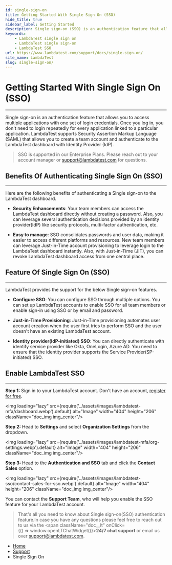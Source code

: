 ```yaml
---
id: single-sign-on
title: Getting Started With Single Sign On (SSO)
hide_title: true
sidebar_label: Getting Started
description: Single sign-on (SSO) is an authentication feature that allows users to authenticate and access to LambdaTest through an identity provider (IdP).  
keywords:
    - LambdaTest single sign on
    - LambdaTest single sign-on
    - LambdaTest SSO
url: https://www.lambdatest.com/support/docs/single-sign-on/
site_name: LambdaTest
slug: single-sign-on/
---
```


<script type="application/ld+json"
      dangerouslySetInnerHTML={{ __html: JSON.stringify({
       "@context": "https://schema.org",
        "@type": "BreadcrumbList",
        "itemListElement": [{
          "@type": "ListItem",
          "position": 1,
          "name": "LambdaTest",
          "item": "https://www.lambdatest.com"
        },{
          "@type": "ListItem",
          "position": 2,
          "name": "Support",
          "item": "https://www.lambdatest.com/support/docs/"
        },{
          "@type": "ListItem",
          "position": 3,
          "name": "Single Sign On",
          "item": "https://www.lambdatest.com/support/docs/single-sign-on/"
        }]
      })
    }}
></script>




# Getting Started With Single Sign On (SSO)

* * *

Single sign-on is an authentication feature that allows you to access multiple applications with one set of login credentials. Once you log in, you don't need to login repeatedly for every application linked to a particular application. LambdaTest supports Security Assertion Markup Language (SAML) that allows you to create a team account and authenticate to the LambdaTest dashboard with Identity Provider (IdP).

> SSO is supported in our Enterprise Plans. Please reach out to your account manager or [support@lambdatest.com](mailto:support@lambdatest.com) for questions.

## Benefits Of Authenticating Single Sign On (SSO)

* * *

Here are the following benefits of authenticating a Single sign-on to the LambdaTest dashboard.

*   **Security Enhancements**: Your team members can access the LambdaTest dashboard directly without creating a password. Also, you can leverage several authentication decisions provided by an identity provider(IdP) like security protocols, multi-factor authentication, etc.

*   **Easy to manage**: SSO consolidates passwords and user data, making it easier to access different platforms and resources. New team members can leverage Just-in-Time account provisioning to leverage login to the LambdaTest dashboard instantly. Also, with Just-in-Time (JIT), you can revoke LambdaTest dashboard access from one central place.

## Feature Of Single Sign On (SSO)

* * *

LambdaTest provides the support for the below Single sign-on features.

*   **Configure SSO**: You can configure SSO through multiple options. You can set up LambdaTest accounts to enable SSO for all team members or enable sign-in using SSO or by email and password.

*   **Just-in-Time Provisioning**: Just-in-Time provisioning automates user account creation when the user first tries to perform SSO and the user doesn't have an existing LambdaTest account.

*   **Identity provider(IdP-initiated) SSO**: You can directly authenticate with identify service provider like Okta, OneLogin, Azure AD. You need to ensure that the identity provider supports the Service Provider(SP-initiated) SSO.

## Enable LambdaTest SSO
***

**Step 1:** Sign in to your LambdaTest account. Don't have an account, [register for free](https://accounts.lambdatest.com/register).

<img loading="lazy" src={require('../assets/images/lambdatest-mfa/dashboard.webp').default} alt="Image" width="404" height="206"  className="doc_img img_center"/><br/>

**Step 2:**  Head to **Settings** and select **Organization Settings** from the dropdown.

<img loading="lazy" src={require('../assets/images/lambdatest-mfa/org-settings.webp').default} alt="Image" width="404" height="206"  className="doc_img img_center"/><br/>

**Step 3:**  Head to the **Authentication and SSO** tab and click the **Contact Sales** option.

<img loading="lazy" src={require('../assets/images/lambdatest-sso/contact-sales-for-sso.webp').default} alt="Image" width="404" height="206"  className="doc_img img_center"/><br/>

You can contact the **Support Team**, who will help you enable the SSO feature for your LambdaTest account. 


> That's all you need to know about Single sign-on(SSO) authentication feature.In case you have any questions please feel free to reach out to us via the <span className="doc__lt" onClick={() => window.openLTChatWidget()}>**24/7 chat support**</span> or email us over [support@lambdatest.com](mailto:support@lambdatest.com).


<nav aria-label="breadcrumbs">
  <ul className="breadcrumbs">
    <li className="breadcrumbs__item">
      <a className="breadcrumbs__link" href="https://www.lambdatest.com">
        Home
      </a>
    </li>
    <li className="breadcrumbs__item">
      <a className="breadcrumbs__link" target="_self" href="https://www.lambdatest.com/support/docs/">
        Support
      </a>
    </li>
    <li className="breadcrumbs__item breadcrumbs__item--active">
      <span className="breadcrumbs__link">
        Single Sign On
      </span>
    </li>
  </ul>
</nav>